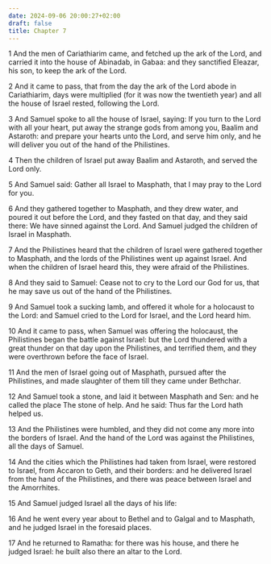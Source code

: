 ```yaml
---
date: 2024-09-06 20:00:27+02:00
draft: false
title: Chapter 7
---
```




1 And the men of Cariathiarim came, and fetched up the ark of the Lord, and carried it into the house of Abinadab, in Gabaa: and they sanctified Eleazar, his son, to keep the ark of the Lord.

2 And it came to pass, that from the day the ark of the Lord abode in Cariathiarim, days were multiplied (for it was now the twentieth year) and all the house of Israel rested, following the Lord.

3 And Samuel spoke to all the house of Israel, saying: If you turn to the Lord with all your heart, put away the strange gods from among you, Baalim and Astaroth: and prepare your hearts unto the Lord, and serve him only, and he will deliver you out of the hand of the Philistines.

4 Then the children of Israel put away Baalim and Astaroth, and served the Lord only.

5 And Samuel said: Gather all Israel to Masphath, that I may pray to the Lord for you.

6 And they gathered together to Masphath, and they drew water, and poured it out before the Lord, and they fasted on that day, and they said there: We have sinned against the Lord. And Samuel judged the children of Israel in Masphath.

7 And the Philistines heard that the children of Israel were gathered together to Masphath, and the lords of the Philistines went up against Israel. And when the children of Israel heard this, they were afraid of the Philistines.

8 And they said to Samuel: Cease not to cry to the Lord our God for us, that he may save us out of the hand of the Philistines.

9 And Samuel took a sucking lamb, and offered it whole for a holocaust to the Lord: and Samuel cried to the Lord for Israel, and the Lord heard him.

10 And it came to pass, when Samuel was offering the holocaust, the Philistines began the battle against Israel: but the Lord thundered with a great thunder on that day upon the Philistines, and terrified them, and they were overthrown before the face of Israel.

11 And the men of Israel going out of Masphath, pursued after the Philistines, and made slaughter of them till they came under Bethchar.

12 And Samuel took a stone, and laid it between Masphath and Sen: and he called the place The stone of help. And he said: Thus far the Lord hath helped us.

13 And the Philistines were humbled, and they did not come any more into the borders of Israel. And the hand of the Lord was against the Philistines, all the days of Samuel.

14 And the cities which the Philistines had taken from Israel, were restored to Israel, from Accaron to Geth, and their borders: and he delivered Israel from the hand of the Philistines, and there was peace between Israel and the Amorrhites.

15 And Samuel judged Israel all the days of his life:

16 And he went every year about to Bethel and to Galgal and to Masphath, and he judged Israel in the foresaid places.

17 And he returned to Ramatha: for there was his house, and there he judged Israel: he built also there an altar to the Lord.

